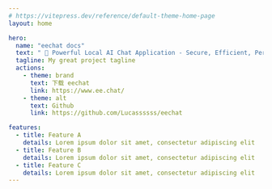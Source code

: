 ```yaml
---
# https://vitepress.dev/reference/default-theme-home-page
layout: home

hero:
  name: "eechat docs"
  text: " 🚀 Powerful Local AI Chat Application - Secure, Efficient, Personalized 本地化部署的大模型客户端"
  tagline: My great project tagline
  actions:
    - theme: brand
      text: 下载 eechat
      link: https://www.ee.chat/
    - theme: alt
      text: Github
      link: https://github.com/Lucassssss/eechat

features:
  - title: Feature A
    details: Lorem ipsum dolor sit amet, consectetur adipiscing elit
  - title: Feature B
    details: Lorem ipsum dolor sit amet, consectetur adipiscing elit
  - title: Feature C
    details: Lorem ipsum dolor sit amet, consectetur adipiscing elit
---
```


